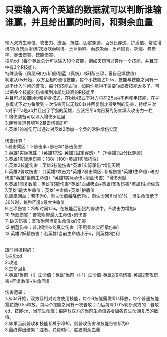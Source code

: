 <h1>只要输入两个英雄的数据就可以判断谁输谁赢，并且给出赢的时间，和剩余血量</h1><br>
输入双方生命值、攻击力、法强、抗性、固定穿透、百分比穿透、护盾值、常驻增伤/敌方残血增伤/我方残血增伤、生命偷取、血族吸血、生命回复、攻速、暴击率、暴击伤害、技能伤害、<br>
技能cd（每个英雄总计可以输入10个技能，例如天罚可以算作一个技能，并且其中有3个R技能）、<br>
特殊装备（凤凰/破刃/斩舰/削蓝（真伤）/妖精/三项，需自己填数值）<br>
判定从0s开始，双方互相轮流甩技能，每个小技能占0.5s，技能与技能之间有一发不计入时间的普攻，每个R技能占1s，如果你觉得不需要1s或者技能太多了，可以把多个技能的伤害填到冷却比较高的R技能里<br>
并且可以设置bkb和护身模式，在bkb模式下对方将在2.5s内不再使用技能，在护身模式下对方每受到一次伤害可以无敌0.1s并回复刚才所受到的伤害，持续三次<br>
1.对于平a是ap并且出了手指的英雄，应该把平a向日葵的伤害填入攻击力一栏<br>
2.增伤装备可以填入增伤天赋里<br>
3.连弩类道具填写2暴击伤害即可<br>
4.英雄1的减伤可以通过对英雄2添加一个负的常驻增伤实现<br>
<br>
伤害计算：<br>
1.暴击乘区：1-暴击率+暴击率*暴击伤害<br>
2.英雄1实际抗性：（英雄1抗性-英雄2固定穿透）*（1-英雄2百分比穿透）<br>
3.英雄1实际承伤率：100/（100+英雄1实际抗性）<br>
4.英雄2技能伤害：英雄2技能伤害*英雄1实际承伤*增伤天赋<br>
5.英雄2普攻伤害：（（英雄2攻击力*英雄2暴击乘区+斩舰伤害*英雄1生命值+破刃伤害*英雄1当前生命值）*英雄1实际承伤+削蓝伤害）*增伤天赋<br>
6.英雄1回复数值：英雄1技能伤害*英雄1血族吸血+英雄1普攻伤害*英雄1生命偷取<br>
7.英雄1最大生命值：英雄1生命值+英雄1护盾值<br>
8.凤凰回血：若不为0，则生命值每降低1%，则生命回复增加1%；当生命值低于30%时，每秒回复x最大生命值<br>
9.三项伤害：冷却时间1.5s，在技能后衔接的普攻中，令攻击力增加x<br>
10.斩舰伤害：普攻附带最大生命值x的伤害<br>
11.破刃伤害：普攻附带当前生命值x的伤害<br>
12.削蓝伤害：普攻附带x的真实伤害（不用乘以实际承伤率）<br>
13.英雄2妖精伤害：若英雄1当前生命值小于x，则英雄2胜利<br>
<br>
<br>
跟时间挂钩的：<br>
1.技能cd<br>
2.攻速<br>
3.生命回复<br>
4.英雄1当前（i）生命值：英雄1当前（i-1）生命值-英雄2技能伤害-英雄2普攻伤害+回复数值+生命回复<br>
<br>
伤害逻辑：<br>
1.从0s开始，双方互相对对方使用技能，每个R技能需发挥1s释放，每个普通技能需花费0.5s释放，每两个技能之间有一次普攻；而后每隔0.01s判断双方的：普攻cd、技能cd、当前生命值；每隔1s双方的当前生命值各增加各自生命回复/5的数值。<br>
2.如果当前普攻和技能都处于冷却，则普攻伤害和技能伤害都为0<br>
3.最终得出结果：胜者、花费时间、胜者剩余血量<br>
